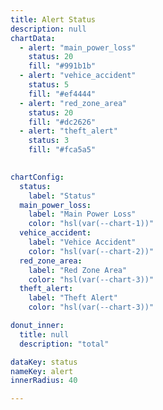 ```yaml
---
title: Alert Status
description: null
chartData:
  - alert: "main_power_loss"
    status: 20
    fill: "#991b1b"
  - alert: "vehice_accident"
    status: 5
    fill: "#ef4444"
  - alert: "red_zone_area"
    status: 20
    fill: "#dc2626"
  - alert: "theft_alert"
    status: 3
    fill: "#fca5a5"
  

chartConfig:
  status:
    label: "Status"
  main_power_loss:
    label: "Main Power Loss"
    color: "hsl(var(--chart-1))"
  vehice_accident:
    label: "Vehice Accident"
    color: "hsl(var(--chart-2))"
  red_zone_area:
    label: "Red Zone Area"
    color: "hsl(var(--chart-3))"
  theft_alert:
    label: "Theft Alert"
    color: "hsl(var(--chart-3))"

donut_inner:
  title: null
  description: "total"

dataKey: status
nameKey: alert
innerRadius: 40

---
```


